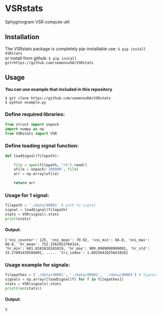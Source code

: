 # VSRstats ##
Sphygmogram VSR compute util

## Installation ##
The VSRstats package is completely pip-installable use: `$ pip install VSRstats`  
or install from github: `$ pip install git+https://github.com/semenovDA/VSRstats`  

## Usage ##
**You can use example that included in this repository**
```IRC log
$ git clone https://github.com/semenovDA/VSRstats
$ pyhton example.py
```

### Define required libraries: ###
```python
from struct import unpack
import numpy as np
from VSRstats import VSR
```

### Define loading signal function: ###
```python
def loadSignal(filepath):
    
    file = open(filepath, "rb").read()
    ufile = unpack('10000H', file)
    arr = np.array(ufile)
    
    return arr
```

### Usage for 1 signal: ###
```python
filepath = './data/d0001' # path to signal
signal = loadSignal(filepath)
stats = VSR(signal).stats
print(stats)
```
#### Output: ####
```
{'nni_counter': 125, 'nni_mean': 79.92, 'nni_min': 66.0, 'nni_max': 88.0, 'hr_mean': 752.1562922784314, 
'hr_min': 681.8181818181819, 'hr_max': 909.0909090909091, 'hr_std': 33.27091439584001, ..... 'tri_index': 1.6025641025641026}
```

### Usage example for signals: ###
```python
filepathes = ['./data/d0001', './data/d0002', './data/d0003'] # Signals
signals = np.array([loadSignal(f) for f in filepathes])
stats = VSR(signals).stats
print(len(stats))
```
#### Output: ####
```
3
```
